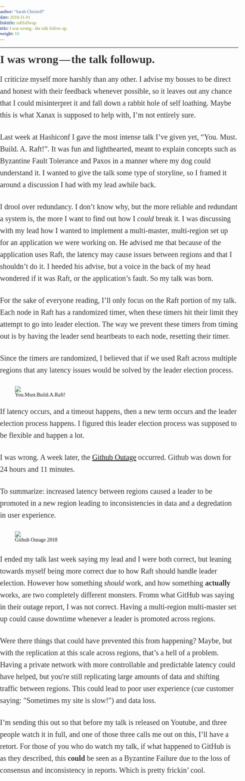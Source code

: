 ```yaml
---
author: "Sarah Christoff"
date: 2018-11-01
linktitle: raftfollwup
title: I was wrong - the talk follow up. 
weight: 10
---
```


<html><head><meta http-equiv="Content-Type" content="text/html; charset=utf-8"><title>I was wrong — the talk followup.</title><style>
      * {
        font-family: Georgia, Cambria, "Times New Roman", Times, serif;
      }
      html, body {
        margin: 0;
        padding: 0;
      }
      h1 {
        font-size: 50px;
        margin-bottom: 17px;
        color: #333;
      }
      h2 {
        font-size: 24px;
        line-height: 1.6;
        margin: 30px 0 0 0;
        margin-bottom: 18px;
        margin-top: 33px;
        color: #333;
      }
      h3 {
        font-size: 30px;
        margin: 10px 0 20px 0;
        color: #333;
      }
      header {
        width: 640px;
        margin: auto;
      }
      section {
        width: 640px;
        margin: auto;
      }
      section p {
        margin-bottom: 27px;
        font-size: 20px;
        line-height: 1.6;
        color: #333;
      }
      section img {
        max-width: 640px;
      }
      footer {
        padding: 0 20px;
        margin: 50px 0;
        text-align: center;
        font-size: 12px;
      }
      .aspectRatioPlaceholder {
        max-width: auto !important;
        max-height: auto !important;
      }
      .aspectRatioPlaceholder-fill {
        padding-bottom: 0 !important;
      }
      header,
      section[data-field=subtitle],
      section[data-field=description] {
        display: none;
      }
      </style></head><body><article class="h-entry">
<header>
<h1 class="p-name">I was wrong — the talk followup.</h1>
</header>
<section data-field="subtitle" class="p-summary">
I criticize myself more harshly than any other. I advise my bosses to be direct and honest with their feedback whenever possible, so it…
</section>
<section data-field="body" class="e-content">
<section name="2474" class="section section--body section--first section--last"><div class="section-divider"><hr class="section-divider"></div><div class="section-content"><div class="section-inner sectionLayout--insetColumn"><h3 name="f389" id="f389" class="graf graf--h3 graf--leading graf--title">I was wrong — the talk followup.</h3><p name="ec1f" id="ec1f" class="graf graf--p graf-after--h3">I criticize myself more harshly than any other. I advise my bosses to be direct and honest with their feedback whenever possible, so it leaves out any chance that I could misinterpret it and fall down a rabbit hole of self loathing. Maybe this is what Xanax is supposed to help with, I’m not entirely sure.</p><p name="c64e" id="c64e" class="graf graf--p graf-after--p">Last week at Hashiconf I gave the most intense talk I’ve given yet, “You. Must. Build. A. Raft!”. It was fun and lighthearted, meant to explain concepts such as Byzantine Fault Tolerance and Paxos in a manner where my dog could understand it. I wanted to give the talk some type of storyline, so I framed it around a discussion I had with my lead awhile back.</p><p name="05ff" id="05ff" class="graf graf--p graf-after--p">

I drool over redundancy. I don’t know why, but the more reliable and redundant a system is, the more I want to find out how I <i>could</i> break it. I was discussing with my lead how I wanted to implement a multi-master, multi-region set up for an application we were working on. He advised me that because of the application uses Raft, the latency may cause issues between regions and that I shouldn’t do it. I heeded his advise, but a voice in the back of my head wondered if it was Raft, or the application’s fault. So my talk was born.</p>

<p name="fc9b" id="fc9b" class="graf graf--p graf-after--p">
For the sake of everyone reading, I’ll only focus on the Raft portion of my talk. Each node in Raft has a randomized timer, when these timers hit their limit they attempt to go into leader election. The way we prevent these timers from timing out is by having the leader send heartbeats to each node, resetting their timer.</p>

<p name="e8c7" id="e8c7" class="graf graf--p graf-after--p">
Since the timers are randomized, I believed that if we used Raft across multiple regions that any latency issues would be solved by the leader election process.</p>

<figure name="53fe" id="53fe" class="graf graf--figure graf-after--p"><div class="aspectRatioPlaceholder is-locked" style="max-width: 700px; max-height: 395px;"><div class="aspectRatioPlaceholder-fill" style="padding-bottom: 56.49999999999999%;"></div><img class="graf-image" data-image-id="1*bkw_U6YMGi0ARG3UysDJnw.png" data-width="2110" data-height="1192" data-is-featured="true" src="https://cdn-images-1.medium.com/max/800/1*bkw_U6YMGi0ARG3UysDJnw.png"></div>
<figcaption class="imageCaption">You.Must.Build.A.Raft!</figcaption></figure><p name="2fc7" id="2fc7" class="graf graf--p graf-after--figure">
If latency occurs, and a timeout happens, then a new term occurs and the leader election process happens. I figured this leader election process was supposed to be flexible and happen a lot.</p>
<p name="7dfa" id="7dfa" class="graf graf--p graf-after--p">
I was wrong. A week later, the <a href="https://blog.github.com/2018-10-30-oct21-post-incident-analysis/" data-href="https://blog.github.com/2018-10-30-oct21-post-incident-analysis/" class="markup--anchor markup--p-anchor" rel="noopener" target="_blank">Github Outage</a> occurred. Github was down for 24 hours and 11 minutes.</p>

<p name="b026" id="b026" class="graf graf--p graf-after--p">
To summarize: increased latency  between regions caused a leader to be promoted in a new region leading to inconsistencies in data and a degredation in user experience.</p>
<figure name="01be" id="01be" class="graf graf--figure graf-after--p"><div class="aspectRatioPlaceholder is-locked" style="max-width: 700px; max-height: 556px;"><div class="aspectRatioPlaceholder-fill" style="padding-bottom: 79.4%;"></div><img class="graf-image" data-image-id="0*jCzu3fdtVhj3XsRT.png" data-width="1700" data-height="1350" src="https://cdn-images-1.medium.com/max/800/0*jCzu3fdtVhj3XsRT.png"></div><figcaption class="imageCaption">Github Outage 2018</figcaption></figure><p name="ca2d" id="ca2d" class="graf graf--p graf-after--figure">

I ended my talk last week saying my lead and I were both correct, but leaning towards myself being more correct due to how Raft should handle leader election. However how something <i> should </i> work, and how something <b>actually </b> works, are two completely different monsters. Fromn what GitHub was saying in their outage report, I was not correct. Having a multi-region multi-master set up could cause downtime whenever a leader is promoted across regions.</p><p name="7a19" id="7a19" class="graf graf--p graf-after--p">

Were there things that could have prevented this from happening? Maybe, but with the replication at this scale across regions, that’s a hell of a problem. Having a private network with more controllable and predictable latency could have helped, but you're still replicating large amounts of data and shifting traffic between regions. This could lead to poor user experience (cue customer saying: "Sometimes my site is slow!") and data loss. </p>

<p name="14c2" id="14c2" class="graf graf--p graf-after--p graf--trailing">
I’m sending this out so that before my talk is released on Youtube, and three people watch it in full, and one of those three calls me out on this, I’ll have a retort. For those of you who do watch my talk, if what happened to GitHub is as they described, this <strong class="markup--strong markup--p-strong">could</strong> be seen as a Byzantine Failure due to the loss of consensus and inconsistency in reports. Which is pretty frickin’ cool.</p></div></div></section>
</section>